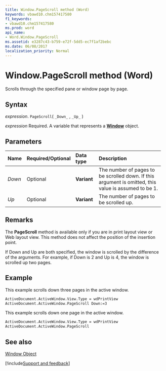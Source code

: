```yaml
---
title: Window.PageScroll method (Word)
keywords: vbawd10.chm157417580
f1_keywords:
- vbawd10.chm157417580
ms.prod: word
api_name:
- Word.Window.PageScroll
ms.assetid: e3287c43-b759-e72f-5dd5-ec7f1af2bebc
ms.date: 06/08/2017
localization_priority: Normal
---
```



# Window.PageScroll method (Word)

Scrolls through the specified pane or window page by page.


## Syntax

_expression_. `PageScroll`( `_Down_` , `_Up_` )

_expression_ Required. A variable that represents a **[Window](Word.Window.md)** object.


## Parameters



|Name|Required/Optional|Data type|Description|
|:-----|:-----|:-----|:-----|
| _Down_|Optional| **Variant**|The number of pages to be scrolled down. If this argument is omitted, this value is assumed to be 1.|
| _Up_|Optional| **Variant**|The number of pages to be scrolled up.|

## Remarks

The  **PageScroll** method is available only if you are in print layout view or Web layout view. This method does not affect the position of the insertion point.

If Down and Up are both specified, the window is scrolled by the difference of the arguments. For example, if Down is 2 and Up is 4, the window is scrolled up two pages.


## Example

This example scrolls down three pages in the active window.


```vb
ActiveDocument.ActiveWindow.View.Type = wdPrintView 
ActiveDocument.ActiveWindow.PageScroll Down:=3
```

This example scrolls down one page in the active window.




```vb
ActiveDocument.ActiveWindow.View.Type = wdPrintView 
ActiveDocument.ActiveWindow.PageScroll
```


## See also


[Window Object](Word.Window.md)

[!include[Support and feedback](~/includes/feedback-boilerplate.md)]